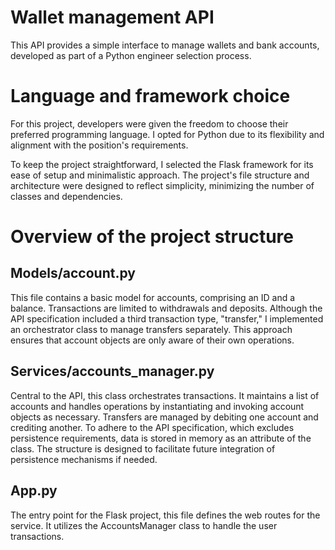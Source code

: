 # Wallet management API
This API provides a simple interface to manage wallets and bank accounts, developed as part of a Python engineer selection process.

# Language and framework choice
For this project, developers were given the freedom to choose their preferred programming language. I opted for Python due to its flexibility and alignment with the position's requirements.

To keep the project straightforward, I selected the Flask framework for its ease of setup and minimalistic approach. The project's file structure and architecture were designed to reflect simplicity, minimizing the number of classes and dependencies.

# Overview of the project structure

## Models/account.py
This file contains a basic model for accounts, comprising an ID and a balance. Transactions are limited to withdrawals and deposits. Although the API specification included a third transaction type, "transfer," I implemented an orchestrator class to manage transfers separately. This approach ensures that account objects are only aware of their own operations.

## Services/accounts_manager.py
Central to the API, this class orchestrates transactions. It maintains a list of accounts and handles operations by instantiating and invoking account objects as necessary. Transfers are managed by debiting one account and crediting another. To adhere to the API specification, which excludes persistence requirements, data is stored in memory as an attribute of the class. The structure is designed to facilitate future integration of persistence mechanisms if needed.

## App.py
The entry point for the Flask project, this file defines the web routes for the service. It utilizes the AccountsManager class to handle the user transactions.
